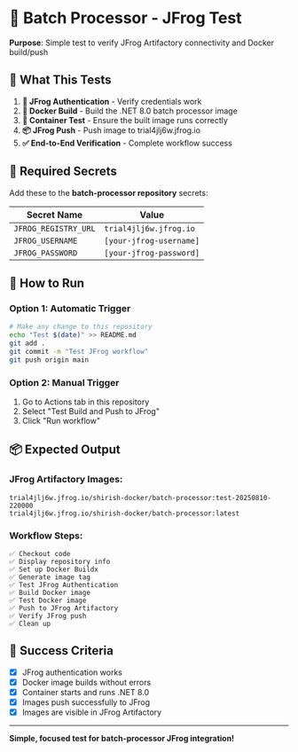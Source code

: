 # 🧪 Batch Processor - JFrog Test

**Purpose**: Simple test to verify JFrog Artifactory connectivity and Docker build/push

## 🎯 **What This Tests**

1. **🔐 JFrog Authentication** - Verify credentials work
2. **🐳 Docker Build** - Build the .NET 8.0 batch processor image  
3. **🧪 Container Test** - Ensure the built image runs correctly
4. **📦 JFrog Push** - Push image to trial4jlj6w.jfrog.io
5. **✅ End-to-End Verification** - Complete workflow success

## 🔑 **Required Secrets**

Add these to the **batch-processor repository** secrets:

| Secret Name | Value |
|-------------|-------|
| `JFROG_REGISTRY_URL` | `trial4jlj6w.jfrog.io` |
| `JFROG_USERNAME` | `[your-jfrog-username]` |
| `JFROG_PASSWORD` | `[your-jfrog-password]` |

## 🚀 **How to Run**

### **Option 1: Automatic Trigger**
```bash
# Make any change to this repository
echo "Test $(date)" >> README.md
git add .
git commit -m "Test JFrog workflow"
git push origin main
```

### **Option 2: Manual Trigger**
1. Go to Actions tab in this repository
2. Select "Test Build and Push to JFrog"
3. Click "Run workflow"

## 📦 **Expected Output**

### **JFrog Artifactory Images:**
```
trial4jlj6w.jfrog.io/shirish-docker/batch-processor:test-20250810-220000
trial4jlj6w.jfrog.io/shirish-docker/batch-processor:latest
```

### **Workflow Steps:**
```
✅ Checkout code
✅ Display repository info
✅ Set up Docker Buildx
✅ Generate image tag
✅ Test JFrog Authentication
✅ Build Docker image
✅ Test Docker image
✅ Push to JFrog Artifactory
✅ Verify JFrog push
✅ Clean up
```

## 🎯 **Success Criteria**

- [x] JFrog authentication works
- [x] Docker image builds without errors
- [x] Container starts and runs .NET 8.0
- [x] Images push successfully to JFrog
- [x] Images are visible in JFrog Artifactory

---

**Simple, focused test for batch-processor JFrog integration!**
